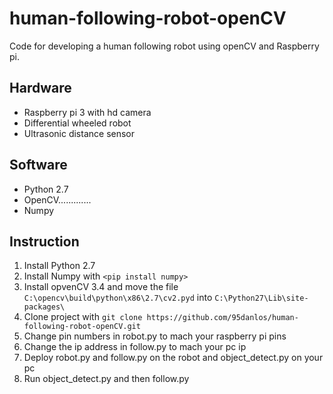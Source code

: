 # human-following-robot-openCV

Code for developing a human following robot using openCV and Raspberry pi.


## Hardware

* Raspberry pi 3 with hd camera
* Differential wheeled robot
* Ultrasonic distance sensor


## Software

* Python 2.7
* OpenCV.............
* Numpy


## Instruction

1. Install Python 2.7
2. Install Numpy with `<pip install numpy>`
3. Install opvenCV 3.4 and move the file `C:\opencv\build\python\x86\2.7\cv2.pyd` into `C:\Python27\Lib\site-packages\`
4. Clone project with `git clone https://github.com/95danlos/human-following-robot-openCV.git`
5. Change pin numbers in robot.py to mach your raspberry pi pins
6. Change the ip address in follow.py to mach your pc ip
7. Deploy robot.py and follow.py on the robot and object_detect.py on your pc
8. Run object_detect.py and then follow.py

